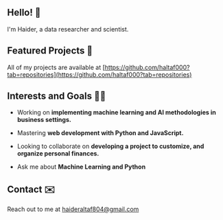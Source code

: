 <h2 align="left">Hello! 👋</h2>

I'm Haider, a data researcher and scientist.

<h2 align="left">Featured Projects 📂</h2>


All of my projects are available at [https://github.com/haltaf000?tab=repositories](https://github.com/haltaf000?tab=repositories)

<h2 align="left">Interests and Goals 👨‍💻</h2>

- Working on **implementing machine learning and AI methodologies in business settings.**

- Mastering **web development with Python and JavaScript.**

- Looking to collaborate on **developing a project to customize, and organize personal finances.**

- Ask me about **Machine Learning and Python**

<h2 align="left">Contact ✉️</h2>

Reach out to me at haideraltaf804@gmail.com
